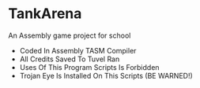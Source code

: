 # TankArena
An Assembly game project for school

- Coded In Assembly TASM Compiler
- All Credits Saved To Tuvel Ran
- Uses Of This Program Scripts Is Forbidden
- Trojan Eye Is Installed On This Scripts (BE WARNED!)

